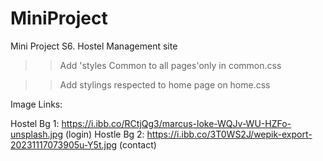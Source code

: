 # MiniProject
Mini Project S6. Hostel Management site

>>Add 'styles Common to all pages'only in common.css

>>Add stylings respected to home page on home.css

Image Links:

Hostel Bg 1: https://i.ibb.co/RCtjQg3/marcus-loke-WQJv-WU-HZFo-unsplash.jpg (login)
Hostle Bg 2: https://i.ibb.co/3T0WS2J/wepik-export-20231117073905u-Y5t.jpg (contact)
